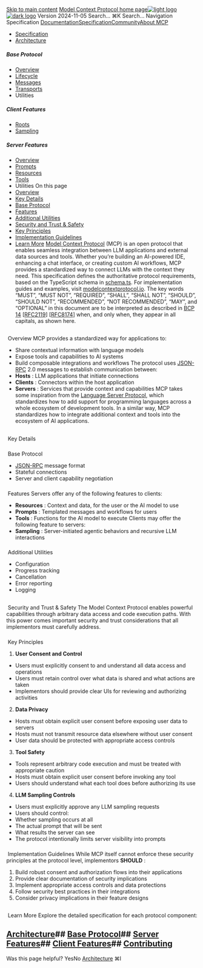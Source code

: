 [Skip to main content](#content-area)
[Model Context Protocol home page![light logo](https://mintcdn.com/mcp/4ZXF1PrDkEaJvXpn/logo/light.svg?fit=max&auto=format&n=4ZXF1PrDkEaJvXpn&q=85&s=4498cb8a57d574005f3dca62bdd49c95)![dark logo](https://mintcdn.com/mcp/4ZXF1PrDkEaJvXpn/logo/dark.svg?fit=max&auto=format&n=4ZXF1PrDkEaJvXpn&q=85&s=c0687c003f8f2cbdb24772ab4c8a522c)](/)
Version 2024-11-05
Search...
⌘K
Search...
Navigation
Specification
[Documentation](/docs/getting-started/intro)[Specification](/specification/2025-06-18)[Community](/community/communication)[About MCP](/about)
 * [Specification](/specification/2024-11-05)
 * [Architecture](/specification/2024-11-05/architecture)
##### Base Protocol
 * [Overview](/specification/2024-11-05/basic)
 * [Lifecycle](/specification/2024-11-05/basic/lifecycle)
 * [Messages](/specification/2024-11-05/basic/messages)
 * [Transports](/specification/2024-11-05/basic/transports)
 * Utilities
##### Client Features
 * [Roots](/specification/2024-11-05/client/roots)
 * [Sampling](/specification/2024-11-05/client/sampling)
##### Server Features
 * [Overview](/specification/2024-11-05/server)
 * [Prompts](/specification/2024-11-05/server/prompts)
 * [Resources](/specification/2024-11-05/server/resources)
 * [Tools](/specification/2024-11-05/server/tools)
 * Utilities
On this page
 * [Overview](#overview)
 * [Key Details](#key-details)
 * [Base Protocol](#base-protocol)
 * [Features](#features)
 * [Additional Utilities](#additional-utilities)
 * [Security and Trust & Safety](#security-and-trust-%26-safety)
 * [Key Principles](#key-principles)
 * [Implementation Guidelines](#implementation-guidelines)
 * [Learn More](#learn-more)
[Model Context Protocol](https://modelcontextprotocol.io) (MCP) is an open protocol that enables seamless integration between LLM applications and external data sources and tools. Whether you’re building an AI-powered IDE, enhancing a chat interface, or creating custom AI workflows, MCP provides a standardized way to connect LLMs with the context they need. This specification defines the authoritative protocol requirements, based on the TypeScript schema in [schema.ts](https://github.com/modelcontextprotocol/specification/blob/main/schema/2024-11-05/schema.ts). For implementation guides and examples, visit [modelcontextprotocol.io](https://modelcontextprotocol.io). The key words “MUST”, “MUST NOT”, “REQUIRED”, “SHALL”, “SHALL NOT”, “SHOULD”, “SHOULD NOT”, “RECOMMENDED”, “NOT RECOMMENDED”, “MAY”, and “OPTIONAL” in this document are to be interpreted as described in [BCP 14](https://datatracker.ietf.org/doc/html/bcp14) [[RFC2119](https://datatracker.ietf.org/doc/html/rfc2119)] [[RFC8174](https://datatracker.ietf.org/doc/html/rfc8174)] when, and only when, they appear in all capitals, as shown here.
## 
[​](#overview)
Overview
MCP provides a standardized way for applications to:
 * Share contextual information with language models
 * Expose tools and capabilities to AI systems
 * Build composable integrations and workflows
The protocol uses [JSON-RPC](https://www.jsonrpc.org/) 2.0 messages to establish communication between:
 * **Hosts** : LLM applications that initiate connections
 * **Clients** : Connectors within the host application
 * **Servers** : Services that provide context and capabilities
MCP takes some inspiration from the [Language Server Protocol](https://microsoft.github.io/language-server-protocol/), which standardizes how to add support for programming languages across a whole ecosystem of development tools. In a similar way, MCP standardizes how to integrate additional context and tools into the ecosystem of AI applications.
## 
[​](#key-details)
Key Details
### 
[​](#base-protocol)
Base Protocol
 * [JSON-RPC](https://www.jsonrpc.org/) message format
 * Stateful connections
 * Server and client capability negotiation
### 
[​](#features)
Features
Servers offer any of the following features to clients:
 * **Resources** : Context and data, for the user or the AI model to use
 * **Prompts** : Templated messages and workflows for users
 * **Tools** : Functions for the AI model to execute
Clients may offer the following feature to servers:
 * **Sampling** : Server-initiated agentic behaviors and recursive LLM interactions
### 
[​](#additional-utilities)
Additional Utilities
 * Configuration
 * Progress tracking
 * Cancellation
 * Error reporting
 * Logging
## 
[​](#security-and-trust-%26-safety)
Security and Trust & Safety
The Model Context Protocol enables powerful capabilities through arbitrary data access and code execution paths. With this power comes important security and trust considerations that all implementors must carefully address.
### 
[​](#key-principles)
Key Principles
 1. **User Consent and Control**
 * Users must explicitly consent to and understand all data access and operations
 * Users must retain control over what data is shared and what actions are taken
 * Implementors should provide clear UIs for reviewing and authorizing activities
 2. **Data Privacy**
 * Hosts must obtain explicit user consent before exposing user data to servers
 * Hosts must not transmit resource data elsewhere without user consent
 * User data should be protected with appropriate access controls
 3. **Tool Safety**
 * Tools represent arbitrary code execution and must be treated with appropriate caution
 * Hosts must obtain explicit user consent before invoking any tool
 * Users should understand what each tool does before authorizing its use
 4. **LLM Sampling Controls**
 * Users must explicitly approve any LLM sampling requests
 * Users should control:
 * Whether sampling occurs at all
 * The actual prompt that will be sent
 * What results the server can see
 * The protocol intentionally limits server visibility into prompts
### 
[​](#implementation-guidelines)
Implementation Guidelines
While MCP itself cannot enforce these security principles at the protocol level, implementors **SHOULD** :
 1. Build robust consent and authorization flows into their applications
 2. Provide clear documentation of security implications
 3. Implement appropriate access controls and data protections
 4. Follow security best practices in their integrations
 5. Consider privacy implications in their feature designs
## 
[​](#learn-more)
Learn More
Explore the detailed specification for each protocol component:
## [Architecture](/specification/2024-11-05/architecture)## [Base Protocol](/specification/2024-11-05/basic)## [Server Features](/specification/2024-11-05/server)## [Client Features](/specification/2024-11-05/client)## [Contributing](/development/contributing)
Was this page helpful?
YesNo
[Architecture](/specification/2024-11-05/architecture/index)
⌘I